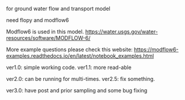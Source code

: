 
for ground water flow and transport model

need flopy and modflow6

Modflow6 is used in this model. 
        https://water.usgs.gov/water-resources/software/MODFLOW-6/
        
More example questions please check this website:
        https://modflow6-examples.readthedocs.io/en/latest/notebook_examples.html


ver1.0: simple working code.
        ver1.1: more read-able

ver2.0: can be running for multi-times.
        ver2.5: fix something.
        

ver3.0: have post and prior sampling and some bug fixing
